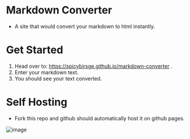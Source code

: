 # Markdown Converter

- A site that would convert your markdown to html instantly.

# Get Started

1. Head over to: https://spicybirsge.github.io/markdown-converter .
2. Enter your markdown text.
3. You should see your text converted.

# Self Hosting

- Fork this repo and github should automatically host it on github pages.








![image](https://user-images.githubusercontent.com/92243459/174968867-43a5e1ef-9485-431c-94ac-6cdbc541efe0.png)


